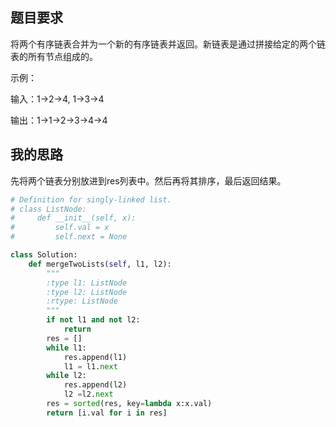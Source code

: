 ## 题目要求
将两个有序链表合并为一个新的有序链表并返回。新链表是通过拼接给定的两个链表的所有节点组成的。 

示例：

输入：1->2->4, 1->3->4

输出：1->1->2->3->4->4

## 我的思路
先将两个链表分别放进到res列表中。然后再将其排序，最后返回结果。
```python
# Definition for singly-linked list.
# class ListNode:
#     def __init__(self, x):
#         self.val = x
#         self.next = None

class Solution:
    def mergeTwoLists(self, l1, l2):
        """
        :type l1: ListNode
        :type l2: ListNode
        :rtype: ListNode
        """
        if not l1 and not l2:
            return
        res = []
        while l1:
            res.append(l1)
            l1 = l1.next    
        while l2:
            res.append(l2) 
            l2 =l2.next         
        res = sorted(res, key=lambda x:x.val)
        return [i.val for i in res]
```